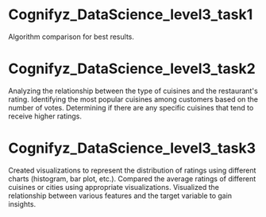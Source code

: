 # Cognifyz_DataScience_level3_task1
Algorithm comparison for best results. 
# Cognifyz_DataScience_level3_task2
Analyzing the relationship between the type of cuisines and the restaurant's rating. 
Identifying the most popular cuisines among customers based on the number of votes. 
Determining if there are any specific cuisines that tend to receive higher ratings.
# Cognifyz_DataScience_level3_task3
Created visualizations to represent the distribution of ratings using different charts (histogram, bar plot, etc.). 
Compared the average ratings of different cuisines or cities using appropriate visualizations. 
Visualized the relationship between various features and the target variable to gain insights.

